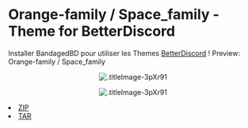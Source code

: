 # Orange-family / Space_family - Theme for BetterDiscord
Installer BandagedBD pour utiliser les Themes  [BetterDiscord](https://betterdiscord.net/home/) !
Preview: Orange-family / Space_family

<p align="center">
  <img alt=".titleImage-3pXr91" src="https://i.imgur.com/OxNaNFO.png">
</p>
<p align="center">
  <img alt=".titleImage-3pXr91" src="https://i.imgur.com/budElif.png">
</p>
<li class="downloads"><a href="{{ site.github.zip_url }}">ZIP</a></li>
<li class="downloads"><a href="{{ site.github.tar_url }}">TAR</a></li>
